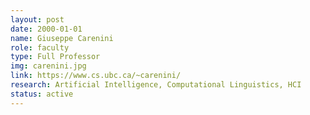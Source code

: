 ```yaml
---
layout: post
date: 2000-01-01
name: Giuseppe Carenini
role: faculty
type: Full Professor
img: carenini.jpg
link: https://www.cs.ubc.ca/~carenini/
research: Artificial Intelligence, Computational Linguistics, HCI
status: active
---
```

